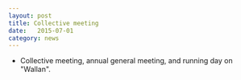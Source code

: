```yaml
---
layout: post
title: Collective meeting
date:   2015-07-01
category: news
---
```


* Collective meeting, annual general meeting, and running day on "Wallan".